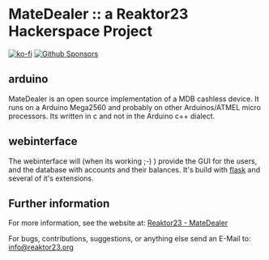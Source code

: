 # MateDealer :: a Reaktor23 Hackerspace Project

[![ko-fi](https://ko-fi.com/img/githubbutton_sm.svg)](https://ko-fi.com/I3I364QTM)
[![Github Sponsors](https://img.shields.io/badge/-Sponsor-fafbfc?style=for-the-badge&logo=GitHub%20Sponsors)](https://github.com/sponsors/Bouni)

## arduino 
MateDealer is an open source implementation of a MDB cashless device.
It runs on a Arduino Mega2560 and probably on other Arduinos/ATMEL micro processors.
Its written in c and not in the Arduino c++ dialect. 

## webinterface
The webinterface will (when its working ;-) ) provide the GUI for the users, and the database with accounts and their balances.
It's build with [flask](http://flask.pocoo.org) and several of it's extensions.

## Further information
For more information, see the website at: [Reaktor23 - MateDealer](https://reaktor23.org/de/projects/mate_dealer)

For bugs, contributions, suggestions, or anything else send an E-Mail to:
<info@reaktor23.org>
